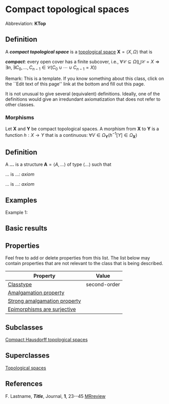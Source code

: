 # Compact topological spaces

Abbreviation: **KTop**

## Definition
A ***compact topological space*** is a [topological space](topological_spaces.md) $\mathbf{X}=\langle X,\Omega\rangle$ that is

***compact***: every open cover has a finite subcover, i.e.,
$\forall\mathcal C\subseteq\Omega(\bigcup\mathcal C=X\Longrightarrow\exists n, \exists C_0,\ldots,C_{n-1}\in\mathcal C(C_0\cup\cdots\cup C_{n-1}=X))$

Remark: This is a template.
If you know something about this class, click on the ``Edit text of this page'' link at the bottom and fill out this page.

It is not unusual to give several (equivalent) definitions. Ideally, one of the definitions would give an irredundant axiomatization that does not refer to other classes.

### Morphisms
Let $\mathbf{X}$ and $\mathbf{Y}$ be compact topological spaces. A morphism from $\mathbf{X}$ to $\mathbf{Y}$ is a function $h:X\rightarrow Y$ that is a continuous: 
$\forall V\in\Omega_{\mathbf Y}(h^{-1}[Y]\in\Omega_{\mathbf X})$

## Definition
A ***...*** is a structure $\mathbf{A}=\langle A,...\rangle$ of type $\langle
...\rangle$ such that

$...$ is ...:  $axiom$
  
$...$ is ...:  $axiom$

## Examples
Example 1: 

## Basic results


## Properties
Feel free to add or delete properties from this list. The list below may contain properties that are not relevant to the class that is being described.



|Property|Value|
|---|---|
|[Classtype](classtype.md)                        |second-order  |
|[Amalgamation property](amalgamation_property.md)            | |
|[Strong amalgamation property](strong_amalgamation_property.md)     | |
|[Epimorphisms are surjective](epimorphisms_are_surjective.md)      | |

## Subclasses
  [Compact Hausdorff topological spaces](compact_hausdorff_topological_spaces.md)


## Superclasses
  [Topological spaces](topological_spaces.md)


## References


F. Lastname, ***Title***, Journal, **1**, 23--45 [MRreview](mrreviews.md) 




